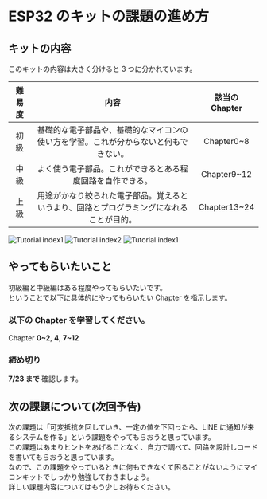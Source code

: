 # ESP32 のキットの課題の進め方

## キットの内容

このキットの内容は大きく分けると 3 つに分かれています。

|  難易度 |  内容  | 該当の Chapter |
| :----: | :----: | :----: |
| 初級 |基礎的な電子部品や、基礎的なマイコンの使い方を学習。これが分からないと何もできない。|Chapter0~8|
|中級|よく使う電子部品。これができるとある程度回路を自作できる。|Chapter9~12|
|上級|用途がかなり絞られた電子部品。覚えるというより、回路とプログラミングになれることが目的。|Chapter13~24|


![Tutorial index1](https://cdn.discordapp.com/attachments/1084716730594623581/1126442946695278592/esp32Tutorial1.png)
![Tutorial index2](https://cdn.discordapp.com/attachments/1084716730594623581/1126442946410057738/esp32Tutorial2.png)
![Tutorial index1](https://cdn.discordapp.com/attachments/1084716730594623581/1126442946695278592/esp32Tutorial1.png)

## やってもらいたいこと

初級編と中級編はある程度やってもらいたいです。  
ということで以下に具体的にやってもらいたい Chapter を指示します。

### 以下の Chapter を学習してください。

Chapter **0~2**, **4**, **7~12**

### 締め切り

**7/23 まで**
確認します。

## 次の課題について(次回予告)

次の課題は「可変抵抗を回していき、一定の値を下回ったら、LINE に通知が来るシステムを作る」という課題をやってもらおうと思っています。  
この課題はあまりヒントをあげることなく、自力で調べて、回路を設計しコードを書いてもらおうと思っています。  
なので、この課題をやっているときに何もできなくて困ることがないようにマイコンキットでしっかり勉強しておきましょう。  
詳しい課題内容についてはもう少しお待ちください。
